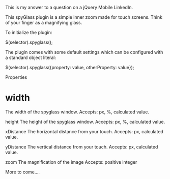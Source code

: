 This is my answer to a question on a jQuery Mobile LinkedIn.

This spyGlass plugin is a simple inner zoom made for touch screens.  Think of your finger as a magnifying glass.

To initialize the plugin:

$(selector).spyglass();

The plugin comes with some default settings which can be configured with a standard object literal:

$(selector).spyglass({property: value, otherProperty: value});

Properties

width
=====

The width of the spyglass window.
Accepts: px, %, calculated value.

height
The height of the spyglass window.
Accepts: px, %, calculated value.

xDistance
The horizontal distance from your touch.
Accepts: px, calculated value.

yDistance
The vertical distance from your touch.
Accepts: px, calculated value.

zoom
The magnification of the image
Accepts: positive integer

More to come....